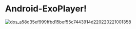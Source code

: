 # Android-ExoPlayer!


![dos_a58d35ef999ffbd15bef55c7443914d220220221001358](https://user-images.githubusercontent.com/18360499/192467214-aa213b2c-989f-4503-993c-ea71f2214a58.gif)
